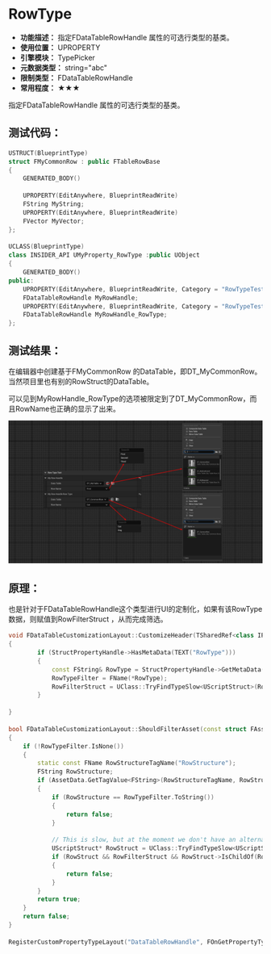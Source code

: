 ﻿# RowType

- **功能描述：** 指定FDataTableRowHandle 属性的可选行类型的基类。
- **使用位置：** UPROPERTY
- **引擎模块：** TypePicker
- **元数据类型：** string="abc"
- **限制类型：** FDataTableRowHandle
- **常用程度：** ★★★

指定FDataTableRowHandle 属性的可选行类型的基类。

## 测试代码：

```cpp
USTRUCT(BlueprintType)
struct FMyCommonRow : public FTableRowBase
{
	GENERATED_BODY()

	UPROPERTY(EditAnywhere, BlueprintReadWrite)
	FString MyString;
	UPROPERTY(EditAnywhere, BlueprintReadWrite)
	FVector MyVector;
};

UCLASS(BlueprintType)
class INSIDER_API UMyProperty_RowType :public UObject
{
	GENERATED_BODY()
public:
	UPROPERTY(EditAnywhere, BlueprintReadWrite, Category = "RowTypeTest")
	FDataTableRowHandle MyRowHandle;
	UPROPERTY(EditAnywhere, BlueprintReadWrite, Category = "RowTypeTest", meta = (RowType = "/Script/Insider.MyCommonRow"))
	FDataTableRowHandle MyRowHandle_RowType;
};

```

## 测试结果：

在编辑器中创建基于FMyCommonRow 的DataTable，即DT_MyCommonRow。当然项目里也有别的RowStruct的DataTable。

可以见到MyRowHandle_RowType的选项被限定到了DT_MyCommonRow，而且RowName也正确的显示了出来。

![Untitled](Untitled.png)

## 原理：

也是针对于FDataTableRowHandle这个类型进行UI的定制化，如果有该RowType数据，则赋值到RowFilterStruct ，从而完成筛选。

```cpp
void FDataTableCustomizationLayout::CustomizeHeader(TSharedRef<class IPropertyHandle> InStructPropertyHandle, class FDetailWidgetRow& HeaderRow, IPropertyTypeCustomizationUtils& StructCustomizationUtils)
{
		if (StructPropertyHandle->HasMetaData(TEXT("RowType")))
		{
			const FString& RowType = StructPropertyHandle->GetMetaData(TEXT("RowType"));
			RowTypeFilter = FName(*RowType);
			RowFilterStruct = UClass::TryFindTypeSlow<UScriptStruct>(RowType);
		}

}

bool FDataTableCustomizationLayout::ShouldFilterAsset(const struct FAssetData& AssetData)
{
	if (!RowTypeFilter.IsNone())
	{
		static const FName RowStructureTagName("RowStructure");
		FString RowStructure;
		if (AssetData.GetTagValue<FString>(RowStructureTagName, RowStructure))
		{
			if (RowStructure == RowTypeFilter.ToString())
			{
				return false;
			}

			// This is slow, but at the moment we don't have an alternative to the short struct name search
			UScriptStruct* RowStruct = UClass::TryFindTypeSlow<UScriptStruct>(RowStructure);
			if (RowStruct && RowFilterStruct && RowStruct->IsChildOf(RowFilterStruct))
			{
				return false;
			}
		}
		return true;
	}
	return false;
}

RegisterCustomPropertyTypeLayout("DataTableRowHandle", FOnGetPropertyTypeCustomizationInstance::CreateStatic(&FDataTableCustomizationLayout::MakeInstance));

```